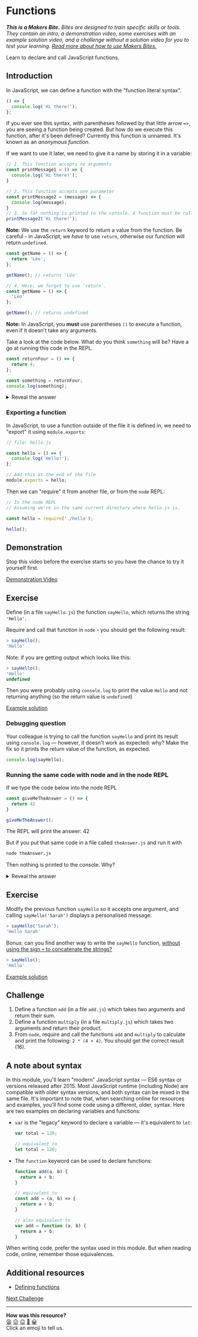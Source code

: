# Functions

_**This is a Makers Bite.** Bites are designed to train specific skills or tools. They
contain an intro, a demonstration video, some exercises with an example solution video,
and a challenge without a solution video for you to test your learning. [Read more about
how to use Makers
Bites.](https://github.com/makersacademy/course/blob/main/labels/bites.md)_

Learn to declare and call JavaScript functions.

## Introduction

In JavaScript, we can define a function with the "function literal syntax".
```js
() => {
  console.log('Hi there!');
};
```
If you ever see this syntax, with parentheses followed by that little arrow
`=>`, you are seeing a function being created. But how do we execute this 
function, after it's been defined? Currently this function is unnamed. It's
known as an _anonymous function_.

If we want to use it later, we need to give it a name by storing it in a variable:
```js
// 1. This function accepts no arguments
const printMessage1 = () => {
  console.log('Hi there!');
}

// 2. This function accepts one parameter
const printMessage2 = (message) => {
  console.log(message);
}
// 3. So far nothing is printed to the console. A function must be called before it runs:
printMessage2('Hi there!');
```

**Note:** We use the `return` keyword to return a value from the function.
Be careful - in JavaScript, we *have* to use `return`, otherwise our function will return
`undefined`.

```js
const getName = () => {
  return 'Léo';
};

getName(); // returns 'Léo'

// 4. Here, we forgot to use `return`.
const getName = () => {
  'Léo'
};

getName(); // returns undefined
```

**Note:** In JavaScript, you **must** use parentheses `()` to execute a function,
even if it doesn't take any arguments. 

Take a look at the code below. What do you think `something` will be? Have a go
at running this code in the REPL.

```js
const returnFour = () => {
  return 4;
};

const something = returnFour;
console.log(something);
```

<details>
<summary>Reveal the answer</summary>

We get two lines:

```js
[Function: returnFour]
undefined
```

The first line is the value of `something`. We made it equal to a function rather than the value returned by the function -- because we didn't call the function by using brackets.

The second line is what `console.log` returns. Printing to the screen is what it does. It has no return value.

</details>

### Exporting a function

In JavaScript, to use a function outside of the file it is defined in, we need to "export"
it using `module.exports`:

```js
// file: hello.js

const hello = () => {
  console.log('Hello!');
};

// Add this at the end of the file
module.exports = hello;
```

Then we can "require" it from another file, or from the `node` REPL:

```js
// In the node REPL
// Assuming we're in the same current directory where hello.js is.

const hello = require('./hello');

hello();
```

## Demonstration

Stop this video before the exercise starts so you have the chance to try it yourself
first.

[Demonstration Video](https://youtu.be/l6UR1mK6dsg?t=334)

## Exercise

Define (in a file `sayHello.js`) the function `sayHello`, which returns the string
`'Hello'`.

Require and call that function in `node` - you should get the following result:

```javascript
> sayHello();
'Hello'
```

Note: if you are getting output which looks like this:

```javaScript
> sayHello();
'Hello'
undefined
```

Then you were probably using `console.log` to print the value `Hello` and not returning anything (so the return value is `undefined`)

[Example solution](https://youtu.be/l6UR1mK6dsg?t=628)

### Debugging question

Your colleague is trying to call the function `sayHello` and print its result using `console.log` — however, it doesn't work as expected: why? Make the fix so it prints the return value of the function, as expected.

```javascript
console.log(sayHello);
```

### Running the same code with node and in the node REPL

If we type the code below into the node REPL

```javaScript
const giveMeTheAnswer = () => {
  return 42
}

giveMeTheAnswer();
```
The REPL will print the answer: 42

But if you put that same code in a file called `theAnswer.js` and run it with

```bash
node theAnswer.js
```
Then nothing is printed to the console. Why?

<details>
<summary>Reveal the answer</summary>

REPL stands for Read, Evaluate, Print, Loop. And that is what it does. It reads what you type, evaluates it and prints that evaluation to the screen. Then it repeats all this.

Effectively: the REPL has an auto-print. However when running a file using `node`, only values and strings output using `console.log()` will be printed on the terminal. The function is run, but nothing is done with the value it returns.

One possible fix would be:

```javaScript
const giveMeTheAnswer = () => {
  return 42
}

console.log(giveMeTheAnswer());
```
</details>

## Exercise

Modify the previous function `sayHello` so it accepts one argument, and calling
`sayHello('Sarah')` displays a personalised message:
```javascript
> sayHello('Sarah');
'Hello Sarah'
```

Bonus: can you find another way to write the `sayHello` function, [without using the sign
`+` to concatenate the
strings?](https://developer.mozilla.org/en-US/docs/Web/JavaScript/Reference/Template_literals#string_interpolation)

```javascript
> sayHello();
'Hello'
```

[Example solution](https://youtu.be/l6UR1mK6dsg?t=675)

## Challenge

1. Define a function `add` (in a file `add.js`) which takes two arguments and return their
   sum.
2. Define a function `multiply` (in a file `multiply.js`) which takes two arguments and
   return their product.
3. From `node`, require and call the functions `add` and `multiply` to calculate and print
   the following: `2 * (4 + 4)`. You should get the correct result (16).

## A note about syntax

In this module, you'll learn "modern" JavaScript syntax — ES6 syntax or versions released
after 2015. Most JavaScript runtime (including Node) are compatible with older syntax
versions, and both syntax can be mixed in the same file. It's important to note that, when
searching online for resources and examples, you'll find some code using a different,
older, syntax. Here are two examples on declaring variables and functions:

 * `var` is the "legacy" keyword to declare a variable — it's equivalent to `let`:
    ```js
    var total = 120;
    
    // equivalent to
    let total = 120;
    ```
 * The `function` keyword can be used to declare functions:
    ```js
    function add(a, b) {
      return a + b;
    }

    // equivalent to
    const add = (a, b) => {
      return a + b;
    }

    // also equivalent to
    var add = function (a, b) {
      return a + b;
    }
    ```
  When writing code, prefer the syntax used in this module. But when reading code, online,
  remember those equivalences.

## Additional resources

 * [Defining
   functions](https://developer.mozilla.org/en-US/docs/Web/JavaScript/Guide/Functions#defining_functions)

[Next Challenge](05_conditionals.md)

<!-- BEGIN GENERATED SECTION DO NOT EDIT -->

---

**How was this resource?**  
[😫](https://airtable.com/shrUJ3t7KLMqVRFKR?prefill_Repository=makersacademy%2Fjavascript-fundamentals&prefill_File=bites%2F04_functions.md&prefill_Sentiment=😫) [😕](https://airtable.com/shrUJ3t7KLMqVRFKR?prefill_Repository=makersacademy%2Fjavascript-fundamentals&prefill_File=bites%2F04_functions.md&prefill_Sentiment=😕) [😐](https://airtable.com/shrUJ3t7KLMqVRFKR?prefill_Repository=makersacademy%2Fjavascript-fundamentals&prefill_File=bites%2F04_functions.md&prefill_Sentiment=😐) [🙂](https://airtable.com/shrUJ3t7KLMqVRFKR?prefill_Repository=makersacademy%2Fjavascript-fundamentals&prefill_File=bites%2F04_functions.md&prefill_Sentiment=🙂) [😀](https://airtable.com/shrUJ3t7KLMqVRFKR?prefill_Repository=makersacademy%2Fjavascript-fundamentals&prefill_File=bites%2F04_functions.md&prefill_Sentiment=😀)  
Click an emoji to tell us.

<!-- END GENERATED SECTION DO NOT EDIT -->
